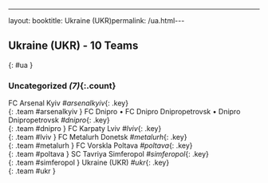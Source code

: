 ---
layout: booktitle: Ukraine (UKR)permalink: /ua.html---

## Ukraine (UKR) - 10 Teams
{: #ua }









### Uncategorized _(7)_{:.count}

FC Arsenal Kyiv   _#arsenalkyiv_{: .key} <br>
{: .team #arsenalkyiv }
FC Dnipro • FC Dnipro Dnipropetrovsk • Dnipro Dnipropetrovsk   _#dnipro_{: .key} <br>
{: .team #dnipro }
FC Karpaty Lviv   _#lviv_{: .key} <br>
{: .team #lviv }
FC Metalurh Donetsk   _#metalurh_{: .key} <br>
{: .team #metalurh }
FC Vorskla Poltava   _#poltava_{: .key} <br>
{: .team #poltava }
SC Tavriya Simferopol   _#simferopol_{: .key} <br>
{: .team #simferopol }
Ukraine  (UKR)  _#ukr_{: .key} <br>
{: .team #ukr }


 
